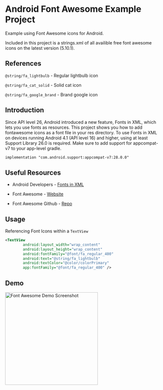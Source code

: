 # Android Font Awesome Example Project
Example using Font Awesome icons for Android. 

Included in this project is a strings.xml of all availible free font awesome icons on the latest version (5.10.1).

## References
`@string/fa_lightbulb` - Regular lightbulb icon

`@string/fa_cat_solid` - Solid cat icon

`@string/fa_google_brand` - Brand google icon

## Introduction
Since API level 26, Android introduced a new feature, Fonts in XML, which lets you use fonts as resources. This project shows you how to add fontawesome icons as a font file in your res directory. To use Fonts in XML on devices running Android 4.1 (API level 16) and higher, using at least Support Library 26.0 is required. Make sure to add support for appcompat-v7 to your app-level gradle.

```xml
implementation "com.android.support:appcompat-v7:28.0.0"
```

## Useful Resources
* Android Developers - [Fonts in XML](https://developer.android.com/guide/topics/ui/look-and-feel/fonts-in-xml)

* Font Awesome - [Website](https://fontawesome.com/)

* Font Awesome Github - [Repo](https://github.com/FortAwesome/Font-Awesome)


## Usage
Referencing Font Icons within a `TextView`
```xml
<TextView
        android:layout_width="wrap_content"
        android:layout_height="wrap_content"
        android:fontFamily="@font/fa_regular_400"
        android:text="@string/fa_lightbulb"
        android:textColor="@color/colorPrimary"
        app:fontFamily="@font/fa_regular_400" />
```
## Demo
<img src = "https://user-images.githubusercontent.com/6528777/62830223-fb95c900-bbd0-11e9-9749-ccdbbd2e3a4f.jpg" alt="Font Awesome Demo Screenshot" title="Font Awesome Demo" width="300">
